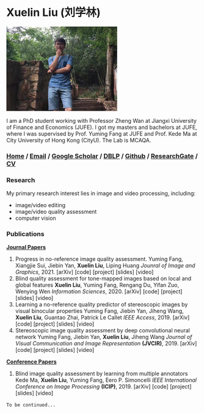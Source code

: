 # Xuelin Liu (刘学林)
![Image](/person.jpg)

I am a PhD student working with Professor Zheng Wan at Jiangxi University of Finance and Economics (JUFE). I got my masters and bachelors at JUFE, where I was supervised by Prof. Yuming Fang at JUFE and Prof. Kede Ma at City University of Hong Kong (CityU). The Lab is MCAQA.

### [Home](https://github.com/LXLHXL123/xuelin.github.com/edit/gh-pages/index.md) / [Email](https://github.com/LXLHXL123/xuelin.github.com/edit/gh-pages/index.md) / [Google Scholar](https://github.com/LXLHXL123/xuelin.github.com/edit/gh-pages/index.md) / [DBLP](https://github.com/LXLHXL123/xuelin.github.com/edit/gh-pages/index.md) / [Github](https://github.com/LXLHXL123/xuelin.github.com/edit/gh-pages/index.md) / [ResearchGate](https://github.com/LXLHXL123/xuelin.github.com/edit/gh-pages/index.md) / [CV](https://github.com/LXLHXL123/xuelin.github.com/edit/gh-pages/index.md)


### Research
My primary research interest lies in image and video processing, including: 
- image/video editing
- image/video quality assessment
- computer vision

### Publications
**<u>Journal Papers</u>**
1. Progress in no-reference image quality assessment.
Yuming Fang, Xiangjie Sui, Jiebin Yan, **Xuelin Liu**, Liping Huang
*Jounral of Image and Graphics*, 2021.
[arXiv] [code] [project] [slides] [video]
2. Blind quality assessment for tone-mapped images based on local and global features
**Xuelin Liu**, Yuming Fang, Rengang Du, Yifan Zuo, Wenying Wen
*Information Sciences*, 2020.
[arXiv] [code] [project] [slides] [video]
3. Learning a no-reference quality predictor of stereoscopic images by visual binocular properties
Yuming Fang, Jiebin Yan, Jiheng Wang, **Xuelin Liu**, Guantao Zhai, Patrick Le Callet
*IEEE Access*, 2019.
[arXiv] [code] [project] [slides] [video]
4. Stereoscopic image quality assessment by deep convolutional neural network
Yuming Fang, Jiebin Yan, **Xuelin Liu**, Jiheng Wang
*Journal of Visual Communication and Image Representation* **(JVCIR)**, 2019.
[arXiv] [code] [project] [slides] [video]

**<u>Conference Papers</u>**
1. Blind image quality assessment by learning from multiple annotators
Kede Ma, **Xuelin Liu**, Yuming Fang, Eero P. Simoncelli
*IEEE International Conference on Image Processing* **(ICIP)**, 2019.
[arXiv] [code] [project] [slides] [video]

```markdown
To be continued...
```
